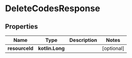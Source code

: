 
# DeleteCodesResponse

## Properties
| Name | Type | Description | Notes |
| ------------ | ------------- | ------------- | ------------- |
| **resourceId** | **kotlin.Long** |  |  [optional] |



